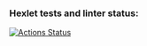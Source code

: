 ### Hexlet tests and linter status:
[![Actions Status](https://github.com/St4Omil/qa-engineer-project-84/workflows/hexlet-check/badge.svg)](https://github.com/St4Omil/qa-engineer-project-84/actions)